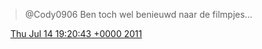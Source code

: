> @Cody0906 Ben toch wel benieuwd naar de filmpjes\.\.\.

<img src="../../media/tweet.ico" width="12" /> [Thu Jul 14 19:20:43 +0000 2011](https://twitter.com/DromerDenker/status/91587951284322304)